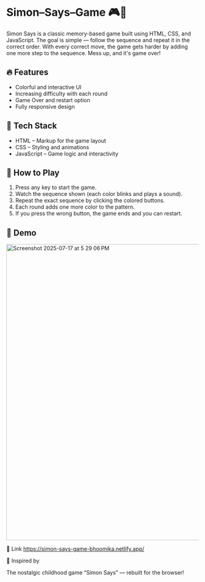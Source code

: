 # Simon–Says–Game 🎮🧠

Simon Says is a classic memory-based game built using HTML, CSS, and JavaScript. The goal is simple — follow the sequence and repeat it in the correct order. With every correct move, the game gets harder by adding one more step to the sequence. Mess up, and it's game over!


## 🔥 Features

- Colorful and interactive UI
- Increasing difficulty with each round
- Game Over  and restart option
- Fully responsive design

## 🚀 Tech Stack

- HTML – Markup for the game layout  
- CSS – Styling and animations  
- JavaScript – Game logic and interactivity

## 🎯 How to Play

1. Press any key to start the game.
2. Watch the sequence shown (each color blinks and plays a sound).
3. Repeat the exact sequence by clicking the colored buttons.
4. Each round adds one more color to the pattern.
5. If you press the wrong button, the game ends and you can restart.


## 📸 Demo
<img width="1470" height="774" alt="Screenshot 2025-07-17 at 5 29 06 PM" src="https://github.com/user-attachments/assets/74b9159b-f8e6-46f0-a186-f6c201922d2f" />

🔗 Link
https://simon-says-game-bhoomika.netlify.app/


 🤩 Inspired by

The nostalgic childhood game “Simon Says” — rebuilt for the browser!
